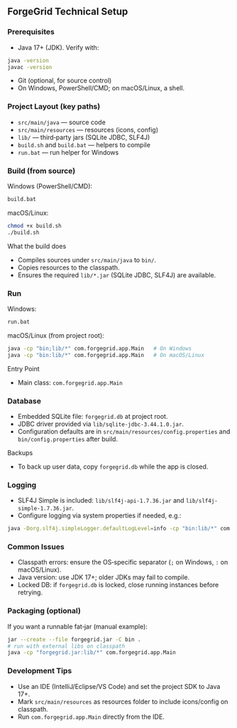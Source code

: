 ## ForgeGrid Technical Setup

### Prerequisites
- Java 17+ (JDK). Verify with:
```bash
java -version
javac -version
```
- Git (optional, for source control)
- On Windows, PowerShell/CMD; on macOS/Linux, a shell.

### Project Layout (key paths)
- `src/main/java` — source code
- `src/main/resources` — resources (icons, config)
- `lib/` — third‑party jars (SQLite JDBC, SLF4J)
- `build.sh` and `build.bat` — helpers to compile
- `run.bat` — run helper for Windows

### Build (from source)
Windows (PowerShell/CMD):
```bat
build.bat
```

macOS/Linux:
```bash
chmod +x build.sh
./build.sh
```

What the build does
- Compiles sources under `src/main/java` to `bin/`.
- Copies resources to the classpath.
- Ensures the required `lib/*.jar` (SQLite JDBC, SLF4J) are available.

### Run
Windows:
```bat
run.bat
```

macOS/Linux (from project root):
```bash
java -cp "bin;lib/*" com.forgegrid.app.Main   # On Windows
java -cp "bin:lib/*" com.forgegrid.app.Main   # On macOS/Linux
```

Entry Point
- Main class: `com.forgegrid.app.Main`

### Database
- Embedded SQLite file: `forgegrid.db` at project root.
- JDBC driver provided via `lib/sqlite-jdbc-3.44.1.0.jar`.
- Configuration defaults are in `src/main/resources/config.properties` and `bin/config.properties` after build.

Backups
- To back up user data, copy `forgegrid.db` while the app is closed.

### Logging
- SLF4J Simple is included: `lib/slf4j-api-1.7.36.jar` and `lib/slf4j-simple-1.7.36.jar`.
- Configure logging via system properties if needed, e.g.:
```bash
java -Dorg.slf4j.simpleLogger.defaultLogLevel=info -cp "bin:lib/*" com.forgegrid.app.Main
```

### Common Issues
- Classpath errors: ensure the OS‑specific separator (`;` on Windows, `:` on macOS/Linux).
- Java version: use JDK 17+; older JDKs may fail to compile.
- Locked DB: if `forgegrid.db` is locked, close running instances before retrying.

### Packaging (optional)
If you want a runnable fat‑jar (manual example):
```bash
jar --create --file forgegrid.jar -C bin .
# run with external libs on classpath
java -cp "forgegrid.jar:lib/*" com.forgegrid.app.Main
```

### Development Tips
- Use an IDE (IntelliJ/Eclipse/VS Code) and set the project SDK to Java 17+.
- Mark `src/main/resources` as resources folder to include icons/config on classpath.
- Run `com.forgegrid.app.Main` directly from the IDE.


